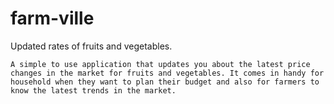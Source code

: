 farm-ville
==========

Updated rates of fruits and vegetables.

	A simple to use application that updates you about the latest price changes in the market for fruits and vegetables. It comes in handy for household when they want to plan their budget and also for farmers to know the latest trends in the market. 
